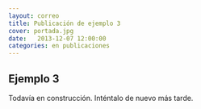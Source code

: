 ```yaml
---
layout: correo
title: Publicación de ejemplo 3
cover: portada.jpg
date:   2013-12-07 12:00:00
categories: en publicaciones
---
```


## Ejemplo 3

Todavía en construcción. Inténtalo de nuevo más tarde.
